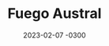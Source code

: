 ---
layout: default
title: Fuego Austral
date: 2023-02-07 -0300
categories: "Print, Infographics"
image: "/img/fuegoaustral.png"
---